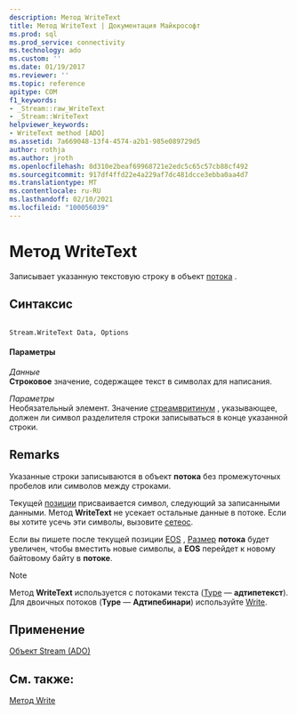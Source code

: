 ```yaml
---
description: Метод WriteText
title: Метод WriteText | Документация Майкрософт
ms.prod: sql
ms.prod_service: connectivity
ms.technology: ado
ms.custom: ''
ms.date: 01/19/2017
ms.reviewer: ''
ms.topic: reference
apitype: COM
f1_keywords:
- _Stream::raw_WriteText
- _Stream::WriteText
helpviewer_keywords:
- WriteText method [ADO]
ms.assetid: 7a669048-13f4-4574-a2b1-985e089729d5
author: rothja
ms.author: jroth
ms.openlocfilehash: 8d310e2beaf69968721e2edc5c65c57cb88cf492
ms.sourcegitcommit: 917df4ffd22e4a229af7dc481dcce3ebba0aa4d7
ms.translationtype: MT
ms.contentlocale: ru-RU
ms.lasthandoff: 02/10/2021
ms.locfileid: "100056039"
---
```

# <a name="writetext-method"></a>Метод WriteText
Записывает указанную текстовую строку в объект [потока](./stream-object-ado.md) .  
  
## <a name="syntax"></a>Синтаксис  
  
```  
  
Stream.WriteText Data, Options  
```  
  
#### <a name="parameters"></a>Параметры  
 *Данные*  
 **Строковое** значение, содержащее текст в символах для написания.  
  
 *Параметры*  
 Необязательный элемент. Значение [стреамвритинум](./streamwriteenum.md) , указывающее, должен ли символ разделителя строки записываться в конце указанной строки.  
  
## <a name="remarks"></a>Remarks  
 Указанные строки записываются в объект **потока** без промежуточных пробелов или символов между строками.  
  
 Текущей [позиции](./position-property-ado.md) присваивается символ, следующий за записанными данными. Метод **WriteText** не усекает остальные данные в потоке. Если вы хотите усечь эти символы, вызовите [сетеос](./seteos-method.md).  
  
 Если вы пишете после текущей позиции [EOS](./eos-property.md) , [Размер](./size-property-ado-stream.md) **потока** будет увеличен, чтобы вместить новые символы, а **EOS** перейдет к новому байтовому байту в **потоке**.  
  
> [!NOTE]
>  Метод **WriteText** используется с потоками текста ([Type](./type-property-ado-stream.md) — **адтипетекст**). Для двоичных потоков (**Type** — **Адтипебинари**) используйте [Write](./write-method.md).  
  
## <a name="applies-to"></a>Применение  
 [Объект Stream (ADO)](./stream-object-ado.md)  
  
## <a name="see-also"></a>См. также:  
 [Метод Write](./write-method.md)
